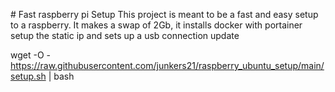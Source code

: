# Fast raspberry pi Setup
This project is meant to be a fast and easy setup to a raspberry.
It makes a swap of 2Gb, it installs docker with portainer setup the static ip and sets up a usb connection update

wget -O - https://raw.githubusercontent.com/junkers21/raspberry_ubuntu_setup/main/setup.sh | bash